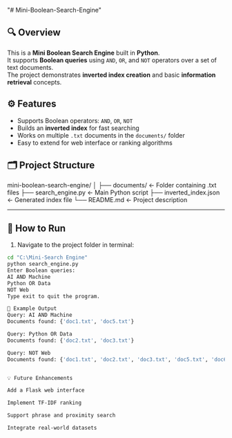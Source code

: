 "# Mini-Boolean-Search-Engine" 

## 🔍 Overview
This is a **Mini Boolean Search Engine** built in **Python**.  
It supports **Boolean queries** using `AND`, `OR`, and `NOT` operators over a set of text documents.  
The project demonstrates **inverted index creation** and basic **information retrieval** concepts.

## ⚙️ Features
- Supports Boolean operators: `AND`, `OR`, `NOT`
- Builds an **inverted index** for fast searching
- Works on multiple `.txt` documents in the `documents/` folder
- Easy to extend for web interface or ranking algorithms

## 🗂️ Project Structure
mini-boolean-search-engine/
│
├── documents/ ← Folder containing .txt files
├── search_engine.py ← Main Python script
├── inverted_index.json ← Generated index file
└── README.md ← Project description

---

## 🚀 How to Run
1. Navigate to the project folder in terminal:
```bash
cd "C:\Mini-Search Engine"
python search_engine.py
Enter Boolean queries:
AI AND Machine
Python OR Data
NOT Web
Type exit to quit the program.

📄 Example Output
Query: AI AND Machine
Documents found: {'doc1.txt', 'doc5.txt'}

Query: Python OR Data
Documents found: {'doc2.txt', 'doc3.txt'}

Query: NOT Web
Documents found: {'doc1.txt', 'doc2.txt', 'doc3.txt', 'doc5.txt', 'doc6.txt', 'doc7.txt'}


💡 Future Enhancements

Add a Flask web interface

Implement TF-IDF ranking

Support phrase and proximity search

Integrate real-world datasets
